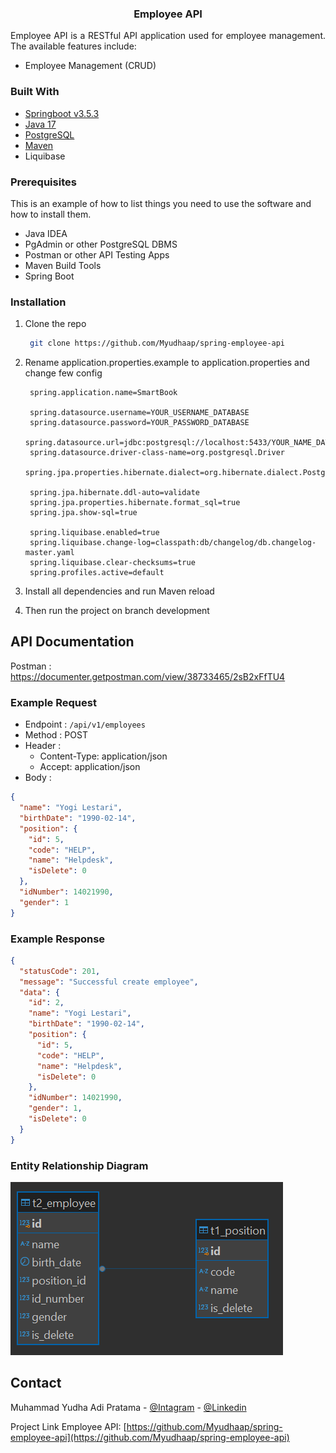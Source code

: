 <p align="center">

<h3 align="center">Employee API</h3>
</p>
<p align="justify">
Employee API is a RESTful API application used for employee management. The available features include:
</p>
<ul>
    <li>Employee Management (CRUD)</li>
</ul>

### Built With

- [Springboot v3.5.3](https://spring.io/)
- [Java 17](https://www.oracle.com/java/technologies/javase/jdk17-archive-downloads.html)
- [PostgreSQL](https://www.postgresql.org/docs/)
- [Maven](https://maven.apache.org/)
- Liquibase

### Prerequisites

This is an example of how to list things you need to use the software and how to install them.

- Java IDEA
- PgAdmin or other PostgreSQL DBMS
- Postman or other API Testing Apps
- Maven Build Tools
- Spring Boot

### Installation

1. Clone the repo
   ```sh
    git clone https://github.com/Myudhaap/spring-employee-api
   ```
2. Rename application.properties.example to application.properties and change few config

   ```properties
    spring.application.name=SmartBook
    
    spring.datasource.username=YOUR_USERNAME_DATABASE
    spring.datasource.password=YOUR_PASSWORD_DATABASE
    spring.datasource.url=jdbc:postgresql://localhost:5433/YOUR_NAME_DATABASE
    spring.datasource.driver-class-name=org.postgresql.Driver
    spring.jpa.properties.hibernate.dialect=org.hibernate.dialect.PostgreSQLDialect
    
    spring.jpa.hibernate.ddl-auto=validate
    spring.jpa.properties.hibernate.format_sql=true
    spring.jpa.show-sql=true
    
    spring.liquibase.enabled=true
    spring.liquibase.change-log=classpath:db/changelog/db.changelog-master.yaml
    spring.liquibase.clear-checksums=true
    spring.profiles.active=default
   ```
3. Install all dependencies and run Maven reload

4. Then run the project on branch development

## API Documentation

Postman : https://documenter.getpostman.com/view/38733465/2sB2xFfTU4

### Example Request

- Endpoint : ```/api/v1/employees```
- Method : POST
- Header :
    - Content-Type: application/json
    - Accept: application/json
- Body :

```json
{
  "name": "Yogi Lestari",
  "birthDate": "1990-02-14",
  "position": {
    "id": 5,
    "code": "HELP",
    "name": "Helpdesk",
    "isDelete": 0
  },
  "idNumber": 14021990,
  "gender": 1
}
```

### Example Response

```json
{
  "statusCode": 201,
  "message": "Successful create employee",
  "data": {
    "id": 2,
    "name": "Yogi Lestari",
    "birthDate": "1990-02-14",
    "position": {
      "id": 5,
      "code": "HELP",
      "name": "Helpdesk",
      "isDelete": 0
    },
    "idNumber": 14021990,
    "gender": 1,
    "isDelete": 0
  }
}
```

### Entity Relationship Diagram

![erd](./employee-api-schema-db.png)
<!-- CONTACT -->

## Contact

Muhammad Yudha Adi Pratama -
[@Intagram](https://instagram.com/myudha_ap) -
[@Linkedin](https://www.linkedin.com/in/muhammad-yudha-adi-pratama-116433177/)


Project Link Employee API: [https://github.com/Myudhaap/spring-employee-api](https://github.com/Myudhaap/spring-employee-api)
